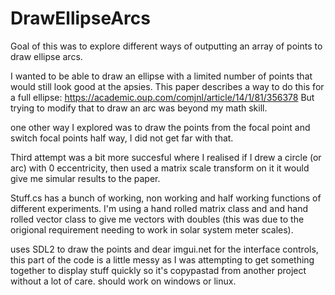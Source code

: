 # DrawEllipseArcs
Goal of this was to explore different ways of outputting an array of points to draw ellipse arcs. 

I wanted to be able to draw an ellipse with a limited number of points that would still look good at the apsies. 
This paper describes a way to do this for a full ellipse: https://academic.oup.com/comjnl/article/14/1/81/356378
But trying to modify that to draw an arc was beyond my math skill. 

one other way I explored was to draw the points from the focal point and switch focal points half way, I did not get far with that. 

Third attempt was a bit more succesful where I realised if I drew a circle (or arc) with 0 eccentricity, 
then used a matrix scale transform on it it would give me simular results to the paper. 

Stuff.cs has a bunch of working, non working and half working functions of different experiments.
I'm using a hand rolled matrix class and and hand rolled vector class to give me vectors with doubles 
(this was due to the origional requirement needing to work in solar system meter scales). 

uses SDL2 to draw the points and dear imgui.net for the interface controls,  
this part of the code is a little messy as I was attempting to get something together to display stuff quickly so it's copypastad from another project without a lot of care. 
should work on windows or linux. 
